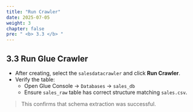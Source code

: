 ```yaml
---
title: "Run Crawler"
date: 2025-07-05
weight: 3
chapter: false
pre: " <b> 3.3 </b> "
---
```


## 3.3 Run Glue Crawler

- After creating, select the `salesdatacrawler` and click **Run Crawler**.
- Verify the table:
  - Open Glue Console → `Databases` → `sales_db`
  - Ensure `sales_raw` table has correct structure matching `sales.csv`.

> This confirms that schema extraction was successful.

